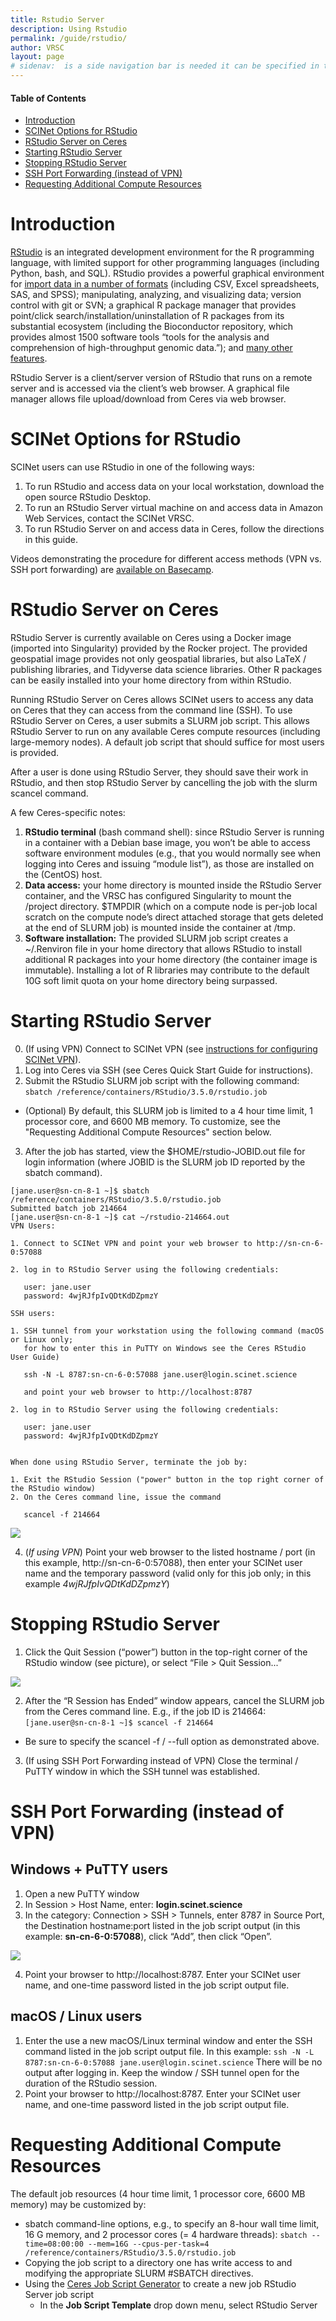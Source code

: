 ```yaml
---
title: Rstudio Server
description: Using Rstudio
permalink: /guide/rstudio/
author: VRSC
layout: page
# sidenav:  is a side navigation bar is needed it can be specified in the _data/navigation.yml file
---
```



#### Table of Contents
* [Introduction](#introduction)
* [SCINet Options for RStudio](#scinet-options-for-rstudio)
* [RStudio Server on Ceres](#rstudio-server-on-ceres)
* [Starting RStudio Server](#starting-rstudio-server)
* [Stopping RStudio Server](#stopping-rstudio-server)
* [SSH Port Forwarding (instead of VPN)](#ssh-port-forwarding-instead-of-vpn)
* [Requesting Additional Compute Resources](#requesting-additional-compute-resources)

# Introduction

[RStudio](https://www.rstudio.com/products/rstudio/) is an integrated development environment for the R programming language, with limited support for other programming languages (including Python, bash, and SQL). RStudio provides a powerful graphical environment for [import data in a number of formats](https://support.rstudio.com/hc/en-us/articles/218611977-Importing-Data-with-RStudio) (including CSV, Excel spreadsheets, SAS, and SPSS); manipulating, analyzing, and visualizing data; version control with git or SVN; a graphical R package manager that provides point/click search/installation/uninstallation of R packages from its substantial ecosystem (including the Bioconductor repository, which provides almost 1500 software tools “tools for the analysis and comprehension of high-throughput genomic data.”); and [many other features](https://www.rstudio.com/products/rstudio/features/).

RStudio Server is a client/server version of RStudio that runs on a remote server and is accessed via the client’s web browser. A graphical file manager allows file upload/download from Ceres via web browser.

# SCINet Options for RStudio

SCINet users can use RStudio in one of the following ways:
1. To run RStudio and access data on your local workstation, download the open source RStudio Desktop.
2. To run an RStudio Server virtual machine on and access data in Amazon Web Services, contact the SCINet VRSC.
3. To run RStudio Server on and access data in Ceres, follow the directions in this guide.

Videos demonstrating the procedure for different access methods (VPN vs. SSH port forwarding) are [available on Basecamp](https://3.basecamp.com/3625179/buckets/5538276/vaults/1094778047).

# RStudio Server on Ceres
RStudio Server is currently available on Ceres using a Docker image (imported into Singularity) provided by the Rocker project. The provided geospatial image provides not only geospatial libraries, but also LaTeX / publishing libraries, and Tidyverse data science libraries. Other R packages can be easily installed into your home directory from within RStudio.

Running RStudio Server on Ceres allows SCINet users to access any data on Ceres that they can access from the command line (SSH). To use RStudio Server on Ceres, a user submits a SLURM job script. This allows RStudio Server to run on any available Ceres compute resources (including large-memory nodes). A default job script that should suffice for most users is provided.

After a user is done using RStudio Server, they should save their work in RStudio, and then stop RStudio Server by cancelling the job with the slurm scancel command.

A few Ceres-specific notes:
1. **RStudio terminal** (bash command shell): since RStudio Server is running in a container with a Debian base image, you won’t be able to access software environment modules (e.g., that you would normally see when logging into Ceres and issuing “module list”), as those are installed on the (CentOS) host.
2. **Data access:** your home directory is mounted inside the RStudio Server container, and the VRSC has configured Singularity to mount the /project directory.  $TMPDIR (which on a compute node is per-job local scratch on the compute node’s direct attached storage that gets deleted at the end of SLURM job) is mounted inside the container at /tmp.
3. **Software installation:** The provided SLURM job script creates a ~/.Renviron file in your home directory that allows RStudio to install additional R packages into your home directory (the container image is immutable). Installing a lot of R libraries may contribute to the default 10G soft limit quota on your home directory being surpassed.

# Starting RStudio Server

0. (If using VPN) Connect to SCINet VPN (see [instructions for configuring SCINet VPN](https://3.basecamp.com/3625179/buckets/5538276/vaults/1070659735)).
1. Log into Ceres via SSH (see Ceres Quick Start Guide for instructions).
2. Submit the RStudio SLURM job script with the following command:
`sbatch /reference/containers/RStudio/3.5.0/rstudio.job`
  * (Optional) By default, this SLURM job is limited to a 4 hour time limit, 1 processor core, and 6600 MB memory. To customize, see the "Requesting Additional Compute Resources" section below.
3. After the job has started, view the $HOME/rstudio-JOBID.out file for login information (where JOBID is the SLURM job ID reported by the sbatch command).

```
[jane.user@sn-cn-8-1 ~]$ sbatch /reference/containers/RStudio/3.5.0/rstudio.job
Submitted batch job 214664
[jane.user@sn-cn-8-1 ~]$ cat ~/rstudio-214664.out
VPN Users:

1. Connect to SCINet VPN and point your web browser to http://sn-cn-6-0:57088

2. log in to RStudio Server using the following credentials:

   user: jane.user
   password: 4wjRJfpIvQDtKdDZpmzY

SSH users:

1. SSH tunnel from your workstation using the following command (macOS or Linux only;
   for how to enter this in PuTTY on Windows see the Ceres RStudio User Guide)

   ssh -N -L 8787:sn-cn-6-0:57088 jane.user@login.scinet.science

   and point your web browser to http://localhost:8787

2. log in to RStudio Server using the following credentials:

   user: jane.user
   password: 4wjRJfpIvQDtKdDZpmzY


When done using RStudio Server, terminate the job by:

1. Exit the RStudio Session ("power" button in the top right corner of the RStudio window)
2. On the Ceres command line, issue the command

   scancel -f 214664
```

![](/assets/img/RStudio.png)

4. (*If using VPN*) Point your web browser to the listed hostname / port (in this example, http://sn-cn-6-0:57088), then enter your SCINet user name and the temporary password (valid only for this job only; in this example *4wjRJfpIvQDtKdDZpmzY*)

# Stopping RStudio Server

1. Click the Quit Session (“power”) button in the top-right corner of the RStudio window (see picture), or select “File > Quit Session...”

![](/assets/img/RStudio2.gif)

2. After the “R Session has Ended” window appears, cancel the SLURM job from the Ceres command line. E.g., if the job ID is 214664:
`[jane.user@sn-cn-8-1 ~]$ scancel -f 214664`
  * Be sure to specify the scancel -f / --full option as demonstrated above.
3. (If using SSH Port Forwarding instead of VPN) Close the terminal / PuTTY window in which the SSH tunnel was established.

# SSH Port Forwarding (instead of VPN)

## Windows + PuTTY users
1. Open a new PuTTY window
2. In Session > Host Name, enter: **login.scinet.science**
3. In the category: Connection > SSH > Tunnels, enter 8787 in Source Port, the Destination hostname:port listed in the job script output (in this example: **sn-cn-6-0:57088**), click “Add”, then click “Open”.

![](/assets/img/putty-annotated.png)

4. Point your browser to http://localhost:8787. Enter your SCINet user name, and one-time password listed in the job script output file.

## macOS / Linux users

1. Enter the use a new macOS/Linux terminal window and enter the SSH command listed in the job script output file. In this example:
`ssh -N -L 8787:sn-cn-6-0:57088 jane.user@login.scinet.science`
There will be no output after logging in. Keep the window / SSH tunnel open for the duration of the RStudio session.
2. Point your browser to http://localhost:8787. Enter your SCINet user name, and one-time password listed in the job script output file.

# Requesting Additional Compute Resources

The default job resources (4 hour time limit, 1 processor core, 6600 MB memory) may be customized by:
* sbatch command-line options, e.g., to specify an 8-hour wall time limit, 16 G memory, and 2 processor cores (= 4 hardware threads):
`sbatch --time=08:00:00 --mem=16G --cpus-per-task=4 /reference/containers/RStudio/3.5.0/rstudio.job`
* Copying the job script to a directory one has write access to and modifying the appropriate SLURM #SBATCH directives.
* Using the [Ceres Job Script Generator](http://go.usa.gov/x9fH7) to create a new job RStudio Server job script
  * In the **Job Script Template** drop down menu, select RStudio Server

